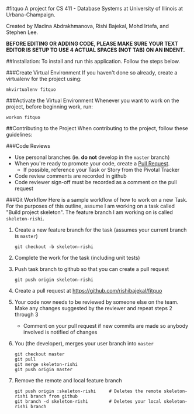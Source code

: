 #fitquo
A project for CS 411 - Database Systems at University of Illinois at Urbana-Champaign.

Created by Madina Abdrakhmanova, Rishi Bajekal, Mohd Irtefa, and Stephen Lee.

__BEFORE EDITING OR ADDING CODE, PLEASE MAKE SURE YOUR TEXT EDITOR IS SETUP TO USE 4 ACTUAL SPACES (NOT TAB) ON AN INDENT.__

##Installation:
To install and run this application. Follow the steps below.

###Create Virtual Environment
If you haven't done so already, create a virtualenv for the project using:

    mkvirtualenv fitquo

###Activate the Virtual Environment
Whenever you want to work on the project, before beginning work, run:

    workon fitquo

##Contributing to the Project
When contributing to the project, follow these guidelines:

###Code Reviews
- Use personal branches (ie. __do not__ develop in the `master` branch)
- When you're ready to promote your code, create a [Pull Request](https://help.github.com/articles/using-pull-requests).
    - If possible, reference your Task or Story from the Pivotal Tracker
- Code review comments are recorded in github
- Code reviewer sign-off must be recorded as a comment on the pull request

###Git Workflow
Here is a sample workflow of how to work on a new Task.
For the purposes of this outline, assume I am working on a task called "Build project skeleton".
The feature branch I am working on is called `skeleton-rishi`.

1. Create a new feature branch for the task (assumes your current branch is `master`)

    ```
    git checkout -b skeleton-rishi
    ```

2. Complete the work for the task (including unit tests)
3. Push task branch to github so that you can create a pull request

    ```
    git push origin skeleton-rishi
    ```

4. Create a pull request at https://github.com/rishibajekal/fitquo
5. Your code now needs to be reviewed by someone else on the team. Make any changes suggested by the reviewer and repeat steps 2 through 3
    - Comment on your pull request if new commits are made so anybody involved is notified of changes
6. You (the developer), merges your user branch into `master`

    ```
    git checkout master
    git pull
    git merge skeleton-rishi
    git push origin master
    ```

7. Remove the remote and local feature branch

    ```
    git push origin :skeleton-rishi     # Deletes the remote skeleton-rishi branch from github
    git branch -d skeleton-rishi        # Deletes your local skeleton-rishi branch
    ```

